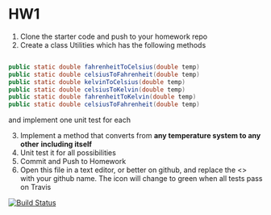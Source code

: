 # HW1

1. Clone the starter code and push to your homework repo
2. Create a class Utilities which has the following methods

```java

public static double fahrenheitToCelsius(double temp)
public static double celsiusToFahrenheit(double temp)
public static double kelvinToCelsius(double temp)
public static double celsiusToKelvin(double temp) 
public static double fahrenheitToKelvin(double temp) 
public static double celsiusToFahrenheit(double temp)

```
and implement one unit test for each


3. Implement a method that converts from __any temperature system to any other__ **including itself** 
4. Unit test it for all possibilities
5. Commit and Push to Homework 
6. Open this file in a text editor, or better on github, and replace the <> with your github name. The icon will change to green when all tests pass on Travis

[![Build Status](https://travis-ci.org/MCO364-1/hw1-Edonfreiner.svg?branch=master)](https://travis-ci.org/MCO364-1/hw1-Edonfreiner)
